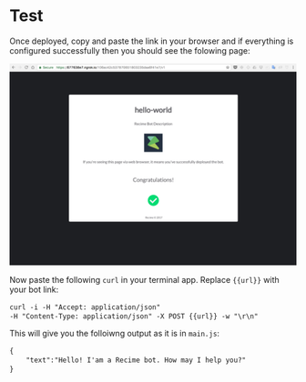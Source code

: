 # Test

Once deployed, copy and paste the link in your browser and if everything is configured successfully then you should see the folowing page:

![](info.png)


Now paste the following `curl` in your terminal app. Replace `{{url}}` with your bot link:  

```
curl -i -H "Accept: application/json" 
-H "Content-Type: application/json" -X POST {{url}} -w "\r\n"
```

This will give you the folloiwng output as it is in `main.js`:

```
{
    "text":"Hello! I'am a Recime bot. How may I help you?"
}
```
